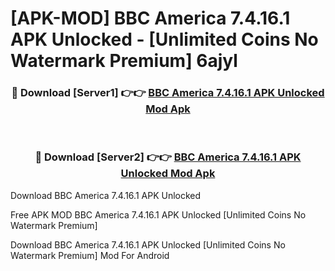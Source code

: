 # [APK-MOD] BBC America 7.4.16.1 APK Unlocked - [Unlimited Coins No Watermark Premium] 6ajyl



<div align="center">
<h3>🔴 Download [Server1] 👉👉 <a href="https://momento.my/?title=BBC_America_7.4.16.1_APK_Unlocked">BBC America 7.4.16.1 APK Unlocked Mod Apk</a></h3><br>

<h3>🔴 Download [Server2] 👉👉 <a href="https://momento.my/?title=BBC_America_7.4.16.1_APK_Unlocked">BBC America 7.4.16.1 APK Unlocked Mod Apk</a></h3>
</div>



Download BBC America 7.4.16.1 APK Unlocked 

Free APK MOD BBC America 7.4.16.1 APK Unlocked [Unlimited Coins No Watermark Premium]

Download BBC America 7.4.16.1 APK Unlocked [Unlimited Coins No Watermark Premium] Mod For Android
